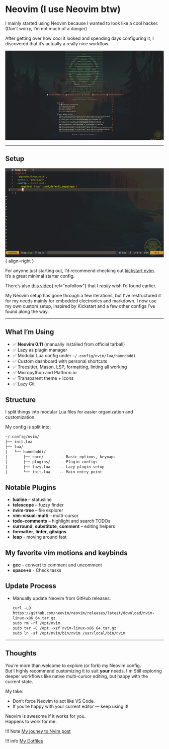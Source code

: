 # Neovim (I use Neovim btw)

I mainly started using Neovim because I wanted to look like a cool hacker.(Don’t worry, I’m not much of a danger)

After getting over how cool it looked and spending days configuring it, I discovered that it’s actually a really nice workflow.

![nvim](../../../../assets/img/img_howiwork/technical/nvim_djoddi_comp.jpg)

---

## Setup

![editor](../../../../assets/img/img_howiwork/technical/nvim_editor_com.jpg){ align=right }

For anyone just starting out, I’d recommend checking out [kickstart nvim](https://github.com/nvim-lua/kickstart.nvim{:rel="nofollow"} ).  
It’s a great minimal starter config.

There’s also [this video](https://youtu.be/6pAG3BHurdM?si=Q-vdsjJOm6IU9Qy6){:rel="nofollow"}  that I *really* wish I’d found earlier.

My Neovim setup has gone through a few iterations, but I’ve restructured it for my needs mainly for embedded electronics and markdown.
I now use my own custom setup, inspired by Kickstart and a few other configs I’ve found along the way.

---

## What I’m Using

- ✅ **Neovim 0.11** (manually installed from official tarball)
- ✅ Lazy as plugin manager
- ✅ Modular Lua config under `~/.config/nvim/lua/hanndoddi`
- ✅ Custom dashboard with personal shortcuts
- ✅ Treesitter, Mason, LSP, formatting, linting all working
- ✅ Micropython and Platform.io
- ✅ Transparent theme + icons
- ✅ Lazy Git

## Structure

I split things into modular Lua files for easier organization and customization.

My config is split into:

```
~/.config/nvim/
├── init.lua
├── lua/
│   └── hanndoddi/
│       ├── core/       -- Basic options, keymaps
│       ├── plugins/    -- Plugin configs
│       ├── lazy.lua    -- Lazy plugin setup
│       └── init.lua    -- Main entry point
```

## Notable Plugins


- **lualine** – statusline
- **telescope** – fuzzy finder
- **nvim-tree** – file explorer
- **vim-visual-multi** – multi-cursor
- **todo-comments** – highlight and search TODOs
- **surround**, **substitute**, **comment** – editing helpers
- **formatter**, **linter**, **gitsigns**
- **leap** - moving around fast

## My favorite vim motions and keybinds

- **gcc** - convert to comment and uncomment
- **space+x** - Check tasks

## Update Process

- Manually update Neovim from GitHub releases:
  
  ```
  curl -LO https://github.com/neovim/neovim/releases/latest/download/nvim-linux-x86_64.tar.gz
  sudo rm -rf /opt/nvim
  sudo tar -C /opt -xzf nvim-linux-x86_64.tar.gz
  sudo ln -sf /opt/nvim/bin/nvim /usr/local/bin/nvim
  ```

---

## Thoughts

You’re more than welcome to explore (or fork) my Neovim config.  
But I highly recommend customizing it to suit **your** needs.
I'm Still exploring deeper workflows like native multi-cursor editing, but happy with the current state.

My take:
- Don’t force Neovim to act like VS Code.
- If you’re happy with your current editor — keep using it!

Neovim is awesome if it works for you.  
Happens to work for me.

!!! Note
    [My jouney to Nvim post](../../../../journal/posts/journey_to_nvim.md)

!!! Info
    [My Dotfiles](../../../../journal/posts/journey_to_nvim.md)
